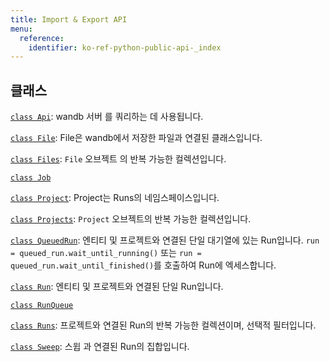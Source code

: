 ```yaml
---
title: Import & Export API
menu:
  reference:
    identifier: ko-ref-python-public-api-_index
---
```


## 클래스

[`class Api`](./api.md): wandb 서버 를 쿼리하는 데 사용됩니다.

[`class File`](./file.md): File은 wandb에서 저장한 파일과 연결된 클래스입니다.

[`class Files`](./files.md): `File` 오브젝트 의 반복 가능한 컬렉션입니다.

[`class Job`](./job.md)

[`class Project`](./project.md): Project는 Runs의 네임스페이스입니다.

[`class Projects`](./projects.md): `Project` 오브젝트의 반복 가능한 컬렉션입니다.

[`class QueuedRun`](./queuedrun.md): 엔티티 및 프로젝트와 연결된 단일 대기열에 있는 Run입니다. `run = queued_run.wait_until_running()` 또는 `run = queued_run.wait_until_finished()`를 호출하여 Run에 엑세스합니다.

[`class Run`](./run.md): 엔티티 및 프로젝트와 연결된 단일 Run입니다.

[`class RunQueue`](./runqueue.md)

[`class Runs`](./runs.md): 프로젝트와 연결된 Run의 반복 가능한 컬렉션이며, 선택적 필터입니다.

[`class Sweep`](./sweep.md): 스윕 과 연결된 Run의 집합입니다.
